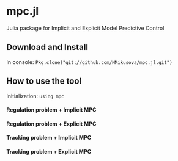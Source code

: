 # mpc.jl
Julia package for Implicit and Explicit Model Predictive Control

## Download and Install
In console: `Pkg.clone("git://github.com/NMikusova/mpc.jl.git")`

## How to use the tool
Initialization:
`using mpc`

#### Regulation problem + Implicit MPC

#### Regulation problem + Explicit MPC

#### Tracking problem + Implicit MPC

#### Tracking problem + Explicit MPC
